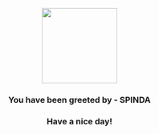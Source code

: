 <p align="center">
            <img src="https://raw.githubusercontent.com/PokeAPI/sprites/master/sprites/pokemon/327.png" width="150" height="150">
          </p>
          <h3 align="center">You have been greeted by - <b>SPINDA</b></h3>
          <h3 align="center">Have a nice day!</h3>
